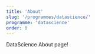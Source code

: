 ```yaml
---
title: 'About'
slug: '/programmes/datascience/'
programme: 'datascience'
order: 0
---
```

DataScience
About page!